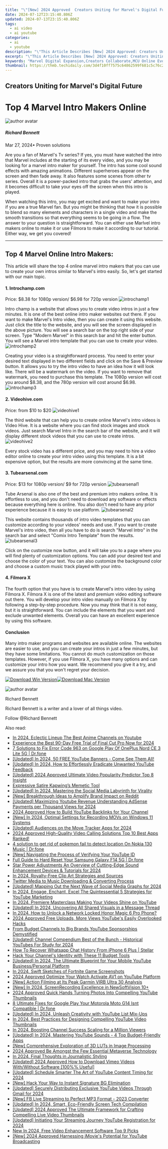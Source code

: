 ```yaml
---
title: "\"[New] 2024 Approved  Creators Uniting for Marvel's Digital Future\""
date: 2024-07-12T23:15:40.806Z
updated: 2024-07-13T23:15:40.806Z
tags:
  - ai video
  - ai youtube
categories:
  - ai
  - youtube
description: "\"This Article Describes [New] 2024 Approved: Creators Uniting for Marvel's Digital Future\""
excerpt: "\"This Article Describes [New] 2024 Approved: Creators Uniting for Marvel's Digital Future\""
keywords: "Marvel Digital Expansion,Creators Collaborate,MCU Online Evolution,Heroes in Digital Realms,Marvel Creative Unity,Uniting for MCU Future,Marvel Fans' Collective"
thumbnail: https://thmb.techidaily.com/3d4f10ff7575c64862599f681c5c76c2a7860b5686d5a4ad72e83eea7dc08de2.jpg
---
```


## Creators Uniting for Marvel's Digital Future

# Top 4 Marvel Intro Makers Online
![author avatar](https://images.wondershare.com/filmora/article-images/richard-bennett.jpg)

##### Richard Bennett

 Mar 27, 2024• Proven solutions

Are you a fan of Marvel's Tv series? If yes, you must have watched the intro that Marvel includes at the starting of its every video, and you may be looking for a marvel intro maker for yourself. The intro has some cool sound effects with amazing animations. Different superheroes appear on the screen and then fade away. It also features some scenes from other tv series. Overall it is a power-packed intro that grabs the users' attention, and it becomes difficult to take your eyes off the screen when this intro is played.

When watching this intro, you may get excited and want to make your intro if you are a true Marvel fan. But you might be thinking that how it is possible to blend so many elements and characters in a single video and make the smooth transitions so that everything seems to be going in a flow. The answer to your question is straightforward. You can either use Marlvel intro makers online to make it or use Filmora to make it according to our tutorial. Either way, we get you covered!

---

## **Top 4 Marvel Online Intro Makers:**

This article will share the top 4 online marvel intro makers that you can use to create your own intros similar to Marvel's intro easily. So, let's get started with our main topic.

#### **1\.** **Introchamp.com**

Price: $8.38 for 1080p version/ $6.98 for 720p version ![introchamp1](https://images.wondershare.com/filmora/article-images/introchamp1.png)

Intro champ is a website that allows you to create video intros in just a few minutes. It is one of the best online intro maker websites out there. If you want to make Marvel's Intro video, then you can create it using this website. Just click the title to the website, and you will see the screen displayed in the above picture. You will see a search bar on the top right side of your screen. Type "Modern Marvel" in this search bar and hit the enter button. You will see a Marvel intro template that you can use to create your video.![introchamp2](https://images.wondershare.com/filmora/article-images/introchamp2.png)

Creating your video is a straightforward process. You need to enter your desired text displayed in two different fields and click on the Save & Preview button. It allows you to try the intro video to have an idea how it will look like. There will be a watermark on the video. If you want to remove that watermark, you need to purchase this template. The 1080p version will cost you around $8.38, and the 780p version will cost around $6.98.![introchamp3](https://images.wondershare.com/filmora/article-images/introchamp3.png)

#### **2\.** **Videohive.com**

Price: from $10 to $20 ![videohive1](https://images.wondershare.com/filmora/article-images/videohive1.png)

The third website that can help you to create online Marvel's intro videos is Video Hive. It is a website where you can find stock images and stock videos. Just search Marvel Intro in the search bar of the website, and it will display different stock videos that you can use to create intros. ![videohive2](https://images.wondershare.com/filmora/article-images/videohive2.png)

Every stock video has a different price, and you may need to hire a video editor online to create your intro video using this template. It is a bit expensive option, but the results are more convincing at the same time.

#### **3\.** **Tubearsenal.com**

Price: $13 for 1080p version/ $9 for 720p version ![tubearsenal1](https://images.wondershare.com/filmora/article-images/tubearsenal1.png)

Tube Arsenal is also one of the best and premium intro makers online. It is effortless to use, and you don't need to download any software or effects because everything here is online. You also don't need to have any prior experience because it is easy to use platform. ![tubearsenal2](https://images.wondershare.com/filmora/article-images/tubearsenal2.png)

This website contains thousands of intro video templates that you can customize according to your videos' needs and use. If you want to create Marvel's intro video, then all you have to do is search "Marvel Intro" in the search bar and select "Comix Intro Template" from the results.![tubearsenal3](https://images.wondershare.com/filmora/article-images/tubearsenal3.png)

Click on the customize now button, and it will take you to a page where you will find plenty of customization options. You can add your desired text and choose the color of your text. You can also customize the background color and choose a custom music track played with your intro.

#### **4\.** **Filmora X**

The fourth option that you have is to create Marvel's intro video by using Filmora X. Filmora X is one of the latest and premium video editing software out there. You will develop your intro video manually on Filmora X by following a step-by-step procedure. Now you may think that it is not easy, but it is straightforward. You can include the elements that you want and exclude unwanted elements. Overall you can have an excellent experience by using this software.

#### Conclusion

Many intro maker programs and websites are available online. The websites are easier to use, and you can create your intros in just a few minutes, but they have some limitations. You cannot do much customization on those templates. However, if you use Filmora X, you have many options and can customize your intro how you want. We recommend you give it a try, and we assure you that you won't regret your decision.

[![Download Win Version](https://images.wondershare.com/filmora/guide/download-btn-win.jpg)](https://tools.techidaily.com/wondershare/filmora/download/)[![Download Mac Version](https://images.wondershare.com/filmora/guide/download-btn-mac.jpg)](https://tools.techidaily.com/wondershare/filmora/download/)

![author avatar](https://images.wondershare.com/filmora/article-images/richard-bennett.jpg)

Richard Bennett

Richard Bennett is a writer and a lover of all things video.

Follow @Richard Bennett


<ins class="adsbygoogle"
     style="display:block"
     data-ad-format="autorelaxed"
     data-ad-client="ca-pub-7571918770474297"
     data-ad-slot="1223367746"></ins>



<ins class="adsbygoogle"
     style="display:block"
     data-ad-client="ca-pub-7571918770474297"
     data-ad-slot="8358498916"
     data-ad-format="auto"
     data-full-width-responsive="true"></ins>



<span class="atpl-alsoreadstyle">Also read:</span>
<div><ul>
<li><a href="https://youtube-video-recordings.techidaily.com/in-2024-eclectic-lineup-the-best-anime-channels-on-youtube/"><u>In 2024, Eclectic Lineup  The Best Anime Channels on Youtube</u></a></li>
<li><a href="https://ai-vdieo-software.techidaily.com/experience-the-best-90-day-free-trial-of-final-cut-pro-now-for-2024/"><u>Experience the Best 90-Day Free Trial of Final Cut Pro Now for 2024</u></a></li>
<li><a href="https://howto.techidaily.com/7-solutions-to-fix-error-code-963-on-google-play-of-oneplus-nord-ce-3-lite-5g-drfone-by-drfone-fix-android-problems-fix-android-problems/"><u>7 Solutions to Fix Error Code 963 on Google Play Of OnePlus Nord CE 3 Lite 5G | Dr.fone</u></a></li>
<li><a href="https://youtube-tips.techidaily.com/ed-in-2024-50-free-youtube-banners-come-see-them-all/"><u>[Updated] In 2024, 50 FREE YouTube Banners - Come See Them All!</u></a></li>
<li><a href="https://youtube-tips.techidaily.com/ed-in-2024-how-to-effortlessly-eradicate-unwanted-youtube-feedback/"><u>[Updated] In 2024, How to Effortlessly Eradicate Unwanted YouTube Feedback</u></a></li>
<li><a href="https://youtube-tips.techidaily.com/ed-2024-approved-ultimate-video-popularity-predictor-top-8-insight/"><u>[Updated] 2024 Approved  Ultimate Video Popularity Predictor  Top 8 Insight</u></a></li>
<li><a href="https://extra-information.techidaily.com/expressive-satire-kapwings-memetic-tool/"><u>Expressive Satire  Kapwing’s Memetic Tool</u></a></li>
<li><a href="https://youtube-tips.techidaily.com/ed-in-2024-mastering-the-social-media-labyrinth-for-virality/"><u>[Updated] In 2024, Mastering the Social Media Labyrinth for Virality</u></a></li>
<li><a href="https://extra-hints.techidaily.com/new-breakthrough-ideas-to-amplify-brand-impact-on-reddit/"><u>[New] Breakthrough Ideas to Amplify Brand Impact on Reddit</u></a></li>
<li><a href="https://youtube-tips.techidaily.com/ed-maximizing-youtube-revenue-understanding-adsense-payments-per-thousand-views-for-2024/"><u>[Updated] Maximizing Youtube Revenue  Understanding AdSense Payments per Thousand Views for 2024</u></a></li>
<li><a href="https://youtube-data.techidaily.com/approved-how-to-build-youtube-backlinks-for-your-channel/"><u>2024 Approved  How to Build YouTube Backlinks for Your Channel</u></a></li>
<li><a href="https://remote-screen-capture.techidaily.com/new-in-2024-optimal-settings-for-recording-movs-on-windows-11-systems/"><u>[New] In 2024, Optimal Settings for Recording MOVs on Windows 11 Systems</u></a></li>
<li><a href="https://youtube-tips.techidaily.com/ed-audiences-on-the-move-tracker-apps-for-2024/"><u>[Updated] Audiences on the Move Tracker Apps for 2024</u></a></li>
<li><a href="https://screen-activity-recording.techidaily.com/1715860247191-2024-approved-high-quality-video-calling-solutions-top-10-best-apps-ranked/"><u>2024 Approved  High-Quality Video Calling Solutions  Top 10 Best Apps Ranked!</u></a></li>
<li><a href="https://android-pokemon-go.techidaily.com/4-solution-to-get-rid-of-pokemon-fail-to-detect-location-on-nokia-130-music-drfone-by-drfone-virtual-android/"><u>4 solution to get rid of pokemon fail to detect location On Nokia 130 Music | Dr.fone</u></a></li>
<li><a href="https://youtube-tips.techidaily.com/avigating-the-process-of-verifying-your-youtube-id/"><u>[New] Navigating the Process of Verifying Your YouTube ID</u></a></li>
<li><a href="https://techidaily.com/full-guide-to-hard-reset-your-samsung-galaxy-f14-5g-drfone-by-drfone-reset-android-reset-android/"><u>Full Guide to Hard Reset Your Samsung Galaxy F14 5G | Dr.fone</u></a></li>
<li><a href="https://sound-tweaking.techidaily.com/star-power-adjustments-an-overview-of-cutting-edge-sound-enhancement-devices-and-tutorials-for-2024/"><u>Star Power Adjustments An Overview of Cutting-Edge Sound Enhancement Devices & Tutorials for 2024</u></a></li>
<li><a href="https://extra-approaches.techidaily.com/in-2024-royalty-free-clip-art-strategies-and-sources/"><u>In 2024, Royalty-Free Clip Art  Strategies and Sources</u></a></li>
<li><a href="https://extra-hints.techidaily.com/twitter-media-to-music-downloading-and-converting-process/"><u>Twitter Media to Music  Downloading & Converting Process</u></a></li>
<li><a href="https://youtube-tips.techidaily.com/ed-mapping-out-the-next-wave-of-social-media-graphs-for-2024/"><u>[Updated] Mapping Out the Next Wave of Social Media Graphs for 2024</u></a></li>
<li><a href="https://youtube-tips.techidaily.com/24-engage-enchant-excel-the-quintessential-5-strategies-for-youtube-marketing/"><u>In 2024, Engage, Enchant, Excel  The Quintessential 5 Strategies for YouTube Marketing</u></a></li>
<li><a href="https://youtube-tips.techidaily.com/24-premiere-masterclass-making-your-videos-shine-on-youtube/"><u>In 2024, Premiere Masterclass  Making Your Videos Shine on YouTube</u></a></li>
<li><a href="https://facebook-videos.techidaily.com/updated-in-2024-uncovering-all-shared-visuals-in-a-message-thread/"><u>[Updated] In 2024, Uncovering All Shared Visuals in a Message Thread</u></a></li>
<li><a href="https://easy-unlock-android.techidaily.com/in-2024-how-to-unlock-a-network-locked-honor-magic-6-pro-phone-by-drfone-android/"><u>In 2024, How to Unlock a Network Locked Honor Magic 6 Pro Phone?</u></a></li>
<li><a href="https://youtube-tips.techidaily.com/approved-free-uploads-more-views-youtubes-easily-overlooked-hacks/"><u>2024 Approved  Free Uploads, More Views  YouTube's Easily Overlooked Hacks</u></a></li>
<li><a href="https://youtube-tips.techidaily.com/budget-channels-to-big-brands-youtube-sponsorships-demystified/"><u>From Budget Channels to Big Brands  YouTube Sponsorships Demystified</u></a></li>
<li><a href="https://youtube-tips.techidaily.com/ed-channel-compendium-best-of-the-bunch-historical-youtubes-for-study-for-2024/"><u>[Updated] Channel Compendium  Best of the Bunch - Historical YouTubes For Study for 2024</u></a></li>
<li><a href="https://blog-min.techidaily.com/how-to-recover-whatsapp-chat-history-from-iphone-6-plus-stellar-by-stellar-data-recovery-ios-iphone-data-recovery/"><u>How To Recover Whatsapp Chat History From iPhone 6 Plus | Stellar</u></a></li>
<li><a href="https://youtube-tips.techidaily.com/your-channels-identity-with-these-11-budget-tools/"><u>Hack Your Channel's Identity with These 11 Budget Tools</u></a></li>
<li><a href="https://youtube-tips.techidaily.com/ed-in-2024-the-ultimate-blueprint-for-your-mobile-youtube-businesspersonal-platform/"><u>[Updated] In 2024, The Ultimate Blueprint for Your Mobile YouTube Business/Personal Platform</u></a></li>
<li><a href="https://youtube-tips.techidaily.com/24-swift-sketches-of-fortnite-game-screenshots/"><u>In 2024, Swift Sketches of Fortnite Game Screenshots</u></a></li>
<li><a href="https://youtube-tips.techidaily.com/approved-optimize-your-watch-activate-av1-on-youtube-platform/"><u>2024 Approved  Optimize Your Watch  Activate AV1 on YouTube Platform</u></a></li>
<li><a href="https://extra-information.techidaily.com/new-action-filming-at-its-peak-garmin-virb-ultra-30-analysis/"><u>[New] Action Filming at Its Peak  Garmin VIRB Ultra 30 Analysis</u></a></li>
<li><a href="https://video-capture.techidaily.com/new-in-2024-screenrecording-excellence-in-newsoftvision-10plus/"><u>[New] In 2024, ScreenRecording Excellence in NewSoftVision 10+</u></a></li>
<li><a href="https://youtube-tips.techidaily.com/approved-quick-hands-turning-photos-into-compelling-youtube-thumbnails/"><u>2024 Approved  Quick Hands  Turning Photos Into Compelling YouTube Thumbnails</u></a></li>
<li><a href="https://howto.techidaily.com/8-ultimate-fixes-for-google-play-your-motorola-moto-g14-isnt-compatible-drfone-by-drfone-fix-android-problems-fix-android-problems/"><u>8 Ultimate Fixes for Google Play Your Motorola Moto G14 Isnt Compatible | Dr.fone</u></a></li>
<li><a href="https://youtube-tips.techidaily.com/ed-in-2024-unleash-creativity-with-youtube-list-mix-ups/"><u>[Updated] In 2024, Unleash Creativity with YouTube List Mix-Ups</u></a></li>
<li><a href="https://youtube-tips.techidaily.com/24-best-practices-for-designing-compelling-youtube-video-thumbnails/"><u>In 2024, Best Practices for Designing Compelling YouTube Video Thumbnails</u></a></li>
<li><a href="https://youtube-tips.techidaily.com/24-boosting-channel-success-scaling-for-a-million-viewers/"><u>In 2024, Boosting Channel Success  Scaling for a Million Viewers</u></a></li>
<li><a href="https://youtube-tips.techidaily.com/ed-in-2024-mastering-youtube-sounds-4-top-budget-friendly-apps/"><u>[Updated] In 2024, Mastering YouTube Sounds - 4 Top Budget-Friendly Apps</u></a></li>
<li><a href="https://extra-resources.techidaily.com/new-comprehensive-exploration-of-3d-luts-in-image-processing/"><u>[New] Comprehensive Exploration of 3D LUTs in Image Processing</u></a></li>
<li><a href="https://fox-access.techidaily.com/2024-approved-be-amongst-the-few-essential-metaverse-technology/"><u>2024 Approved  Be Amongst the Few  Essential Metaverse Technology</u></a></li>
<li><a href="https://youtube-tips.techidaily.com/24-final-thoughts-in-journalistic-styling/"><u>In 2024, Final Thoughts in Journalistic Styling</u></a></li>
<li><a href="https://vimeo-videos.techidaily.com/updated-2024-approved-how-to-download-vimeo-videos-withwithout-software-100-useful/"><u>[Updated] 2024 Approved  How to Download Vimeo Videos With/Without Software [100%% Useful]</u></a></li>
<li><a href="https://youtube-tips.techidaily.com/ed-schedule-smarter-the-art-of-youtube-content-timing-for-2024/"><u>[Updated] Schedule Smarter  The Art of YouTube Content Timing for 2024</u></a></li>
<li><a href="https://some-knowledge.techidaily.com/new-hack-your-way-to-instant-signature-bg-elimination/"><u>[New] Hack Your Way to Instant Signature BG Elimination</u></a></li>
<li><a href="https://youtube-tips.techidaily.com/ed-securely-distributing-exclusive-youtube-videos-through-gmail-for-2024/"><u>[Updated] Securely Distributing Exclusive YouTube Videos Through Gmail for 2024</u></a></li>
<li><a href="https://facebook-video-recording.techidaily.com/new-fb-live-streaming-to-perfect-mp3-format-2023-converter/"><u>[New] FB Live Streaming to Perfect MP3 Format - 2023 Converter</u></a></li>
<li><a href="https://video-screen-grab.techidaily.com/updated-in-2024-smart-eco-friendly-screen-tech-compilation/"><u>[Updated] In 2024, Smart, Eco-Friendly Screen Tech Compilation</u></a></li>
<li><a href="https://youtube-tips.techidaily.com/ed-2024-approved-the-ultimate-framework-for-crafting-compelling-live-video-thumbnails/"><u>[Updated] 2024 Approved  The Ultimate Framework for Crafting Compelling Live Video Thumbnails</u></a></li>
<li><a href="https://youtube-tips.techidaily.com/ed-initiating-your-streaming-journey-youtube-registration-for-2024/"><u>[Updated] Initiating Your Streaming Journey  YouTube Registration for 2024</u></a></li>
<li><a href="https://smart-video-editing.techidaily.com/new-in-2024-free-video-enhancement-software-top-9-picks/"><u>New In 2024, Free Video Enhancement Software Top 9 Picks</u></a></li>
<li><a href="https://youtube-tips.techidaily.com/024-approved-harnessing-imovies-potential-for-youtube-broadcasting/"><u>[New] 2024 Approved  Harnessing iMovie's Potential for YouTube Broadcasting</u></a></li>
</ul></div>
